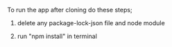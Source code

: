 To run the app after cloning do these steps;
1. delete any package-lock-json file and node module

2. run "npm install" in terminal